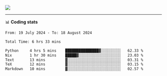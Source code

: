 <picture>
  <source
  srcset="https://github-readme-stats.vercel.app/api?username=sant0s12&show_icons=true&theme=dark"
  media="(prefers-color-scheme: dark)"
  />
  <source
  srcset="https://github-readme-stats.vercel.app/api?username=sant0s12&show_icons=true"
  media="(prefers-color-scheme: light)"
  />
  <img src="https://github-readme-stats.vercel.app/api?username=sant0s12&show_icons=true" />
</picture>

---

📊 **Coding stats**

<!--START_SECTION:waka-->

```txt
From: 19 July 2024 - To: 18 August 2024

Total Time: 6 hrs 33 mins

Python     4 hrs 5 mins    ███████████████▓░░░░░░░░░   62.33 %
Nix        1 hr 30 mins    █████▓░░░░░░░░░░░░░░░░░░░   23.03 %
Text       13 mins         ▓░░░░░░░░░░░░░░░░░░░░░░░░   03.31 %
TeX        12 mins         ▓░░░░░░░░░░░░░░░░░░░░░░░░   03.15 %
Markdown   10 mins         ▓░░░░░░░░░░░░░░░░░░░░░░░░   02.57 %
```

<!--END_SECTION:waka-->
